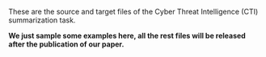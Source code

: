 These are the source and target files of the Cyber Threat Intelligence (CTI) summarization task.

**We just sample some examples here, all the rest files will be released after the publication of our paper.**
